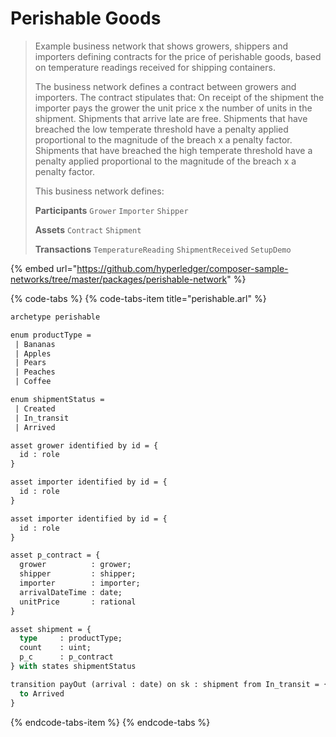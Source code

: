 # Perishable Goods

> Example business network that shows growers, shippers and importers defining contracts for the price of perishable goods, based on temperature readings received for shipping containers.
>
> The business network defines a contract between growers and importers. The contract stipulates that: On receipt of the shipment the importer pays the grower the unit price x the number of units in the shipment. Shipments that arrive late are free. Shipments that have breached the low temperate threshold have a penalty applied proportional to the magnitude of the breach x a penalty factor. Shipments that have breached the high temperate threshold have a penalty applied proportional to the magnitude of the breach x a penalty factor.
>
> This business network defines:
>
> **Participants** `Grower` `Importer` `Shipper`
>
> **Assets** `Contract` `Shipment`
>
> **Transactions** `TemperatureReading` `ShipmentReceived` `SetupDemo`

{% embed url="https://github.com/hyperledger/composer-sample-networks/tree/master/packages/perishable-network" %}

{% code-tabs %}
{% code-tabs-item title="perishable.arl" %}
```ocaml
archetype perishable

enum productType =
 | Bananas
 | Apples
 | Pears
 | Peaches
 | Coffee

enum shipmentStatus =
 | Created
 | In_transit
 | Arrived

asset grower identified by id = {
  id : role
}

asset importer identified by id = {
  id : role
}

asset importer identified by id = {
  id : role
}

asset p_contract = {
  grower          : grower;
  shipper         : shipper;
  importer        : importer;
  arrivalDateTime : date;
  unitPrice       : rational
}

asset shipment = {
  type     : productType;
  count    : uint;
  p_c      : p_contract
} with states shipmentStatus

transition payOut (arrival : date) on sk : shipment from In_transit = {
  to Arrived
}

```
{% endcode-tabs-item %}
{% endcode-tabs %}

